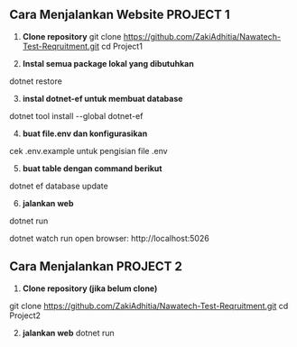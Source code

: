 ## Cara Menjalankan Website PROJECT 1

1. **Clone repository**
git clone https://github.com/ZakiAdhitia/Nawatech-Test-Reqruitment.git
cd Project1

2. **Instal semua package lokal yang dibutuhkan**

dotnet restore

3. **instal dotnet-ef untuk membuat database**

dotnet tool install --global dotnet-ef

4. **buat file.env dan konfigurasikan**

cek .env.example untuk pengisian file .env

5. **buat table dengan command berikut**
<!-- pastikan sudah setup database di .env -->
dotnet ef database update

6. **jalankan web**

dotnet run
<!-- jika ingin agar otomatis reload -->
dotnet watch run
open browser: http://localhost:5026

## Cara Menjalankan PROJECT 2

1. **Clone repository (jika belum clone)**

git clone https://github.com/ZakiAdhitia/Nawatech-Test-Reqruitment.git
cd Project2

2. **jalankan web**
dotnet run

